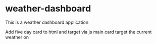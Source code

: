 # weather-dashboard
This is a weather dashboard application


Add five day card to html and target via js
main card target the current weather on 